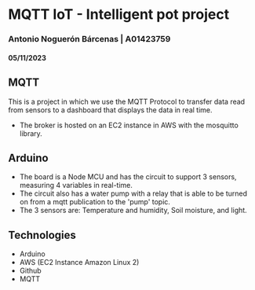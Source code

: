 # MQTT IoT - Intelligent pot project
### Antonio Noguerón Bárcenas | A01423759
#### 05/11/2023

## MQTT
This is a project in which we use the MQTT Protocol to transfer data read from sensors to a dashboard that displays the data in real time.
- The broker is hosted on an EC2 instance in AWS with the mosquitto library.

## Arduino
- The board is a Node MCU and has the circuit to support 3 sensors, measuring 4 variables in real-time. 
- The circuit also has a water pump with a relay that is able to be turned on from a mqtt publication to the 'pump' topic.
- The 3 sensors are: Temperature and humidity, Soil moisture, and light.

## Technologies
- Arduino
- AWS (EC2 Instance Amazon Linux 2)
- Github
- MQTT


